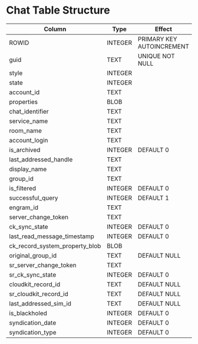 # Chat Table Structure

| Column | Type | Effect |
| -- | -- | -- |
| ROWID | INTEGER | PRIMARY KEY AUTOINCREMENT |
| guid | TEXT | UNIQUE NOT NULL |
| style | INTEGER | |
| state | INTEGER | |
| account_id | TEXT | |
| properties | BLOB | |
| chat_identifier | TEXT | |
| service_name | TEXT | |
| room_name | TEXT | |
| account_login | TEXT | |
| is_archived | INTEGER | DEFAULT 0 |
| last_addressed_handle | TEXT | |
| display_name | TEXT | |
| group_id | TEXT | |
| is_filtered | INTEGER | DEFAULT 0 |
| successful_query | INTEGER | DEFAULT 1 |
| engram_id | TEXT | |
| server_change_token | TEXT | |
| ck_sync_state | INTEGER | DEFAULT 0 |
| last_read_message_timestamp | INTEGER | DEFAULT 0 |
| ck_record_system_property_blob | BLOB | |
| original_group_id | TEXT | DEFAULT NULL |
| sr_server_change_token | TEXT | |
| sr_ck_sync_state | INTEGER | DEFAULT 0 |
| cloudkit_record_id | TEXT | DEFAULT NULL |
| sr_cloudkit_record_id | TEXT | DEFAULT NULL |
| last_addressed_sim_id | TEXT | DEFAULT NULL |
| is_blackholed | INTEGER | DEFAULT 0 |
| syndication_date | INTEGER | DEFAULT 0 |
| syndication_type | INTEGER | DEFAULT 0 |
